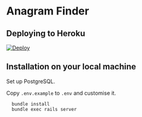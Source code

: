 # Anagram Finder

## Deploying to Heroku

[![Deploy](https://www.herokucdn.com/deploy/button.svg)]( https://heroku.com/deploy?template=https://github.com/bagilevi/anagram_finder/tree/master)

## Installation on your local machine

Set up PostgreSQL.

Copy `.env.example` to `.env` and customise it.

```
  bundle install
  bundle exec rails server
```
